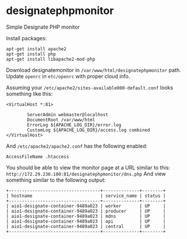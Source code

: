 # designatephpmonitor
Simple Designate PHP monitor

Install packages:
```
apt-get install apache2
apt-get install php
apt-get install libapache2-mod-php
```

Download designatemonitor in `/var/www/html/designatephpmonitor` path. Update `openrc` in `etc/openrc` with proper cloud info. 

Assuming your `/etc/apache2/sites-available000-default.conf` looks something like this:
```
<VirtualHost *:81>

        ServerAdmin webmaster@localhost
        DocumentRoot /var/www/html
        ErrorLog ${APACHE_LOG_DIR}/error.log
        CustomLog ${APACHE_LOG_DIR}/access.log combined
</VirtualHost>
```

And `/etc/apache2/apache2.conf` has the following enabled:
```
AccessFileName .htaccess
```

You should be able to view the monitor page at a URL similar to this: `http://172.29.236.100:81/designatephpmonitor/dns.php`
And view something similar to the following output:

```
+-----------------------------------+--------------+--------+
| hostname                          | service_name | status |
+-----------------------------------+--------------+--------+
| aio1-designate-container-9489a023 | worker       | UP     |
| aio1-designate-container-9489a023 | producer     | UP     |
| aio1-designate-container-9489a023 | mdns         | UP     |
| aio1-designate-container-9489a023 | api          | UP     |
| aio1-designate-container-9489a023 | central      | UP     |
+-----------------------------------+--------------+--------+
```
